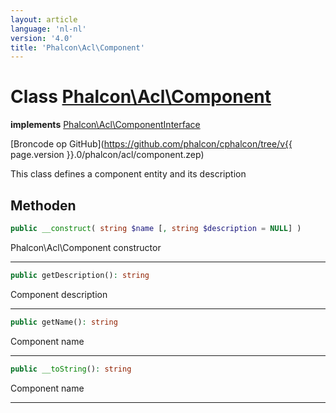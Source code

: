 ```yaml
---
layout: article
language: 'nl-nl'
version: '4.0'
title: 'Phalcon\Acl\Component'
---
```

# Class [Phalcon\Acl\Component](Phalcon_Acl_Component)

**implements** [Phalcon\Acl\ComponentInterface](Phalcon_Acl_ComponentInterface)

[Broncode op GitHub](https://github.com/phalcon/cphalcon/tree/v{{ page.version }}.0/phalcon/acl/component.zep)

This class defines a component entity and its description

## Methoden

```php
public __construct( string $name [, string $description = NULL] )
```

Phalcon\Acl\Component constructor

* * *

```php
public getDescription(): string
```

Component description

* * *

```php
public getName(): string
```

Component name

* * *

```php
public __toString(): string
```

Component name

* * *